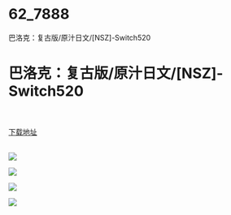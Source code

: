 # 62_7888
巴洛克：复古版/原汁日文/[NSZ]-Switch520
# 巴洛克：复古版/原汁日文/[NSZ]-Switch520
 <br/></br>
[下载地址](https://www.switch520.cc/article/7888 "下载地址")
<br/></br>

<p><img src="https://www.switch520.cc/muke_img/upload_art_editor_20201215-1_3c671c9971ade25ddef7818d6aab4516.jpg"></p>
<p><img src="https://www.switch520.cc/muke_img/upload_art_editor_20201215-1_df43415bbfbca0539dfdfa4f96d40350.jpg"></p>
<p><img src="https://www.switch520.cc/muke_img/upload_art_editor_20201215-1_43943e6515c4457d962ce37d09895136.jpg"></p>
<p><img src="https://www.switch520.cc/muke_img/upload_art_editor_20201215-1_c46f1f41745ee86cd56826a8be086b9f.jpg"></p>
<p><strong><span style="color:#D9D9D9">&nbsp;</span></strong></p>
<p><strong><span style="color:#D9D9D9">&nbsp;</span></strong></p>
